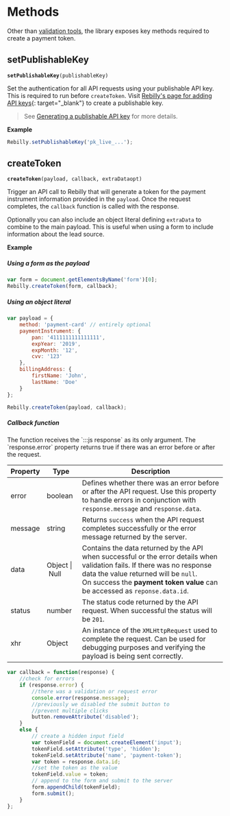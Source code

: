 # Methods

Other than [validation tools][goto-validation], the library exposes key methods required to create a payment token.

## setPublishableKey
<div class="method"><code><strong>setPublishableKey</strong>(<span class="prop">publishableKey</span>)</code></div>

Set the authentication for all API requests using your publishable API key. This is required to run before `createToken`. Visit [Rebilly's page for adding API keys][1]{: target="_blank"} to create a publishable key.

> See [Generating a publishable API key][goto-generate] for more details.

**Example**

```js
Rebilly.setPublishableKey('pk_live_...');
```

## createToken
<div class="method"><code><strong>createToken</strong>(<span class="prop">payload</span>, <span class="prop">callback</span>, <span class="prop">extraData</span><span class="optional" title="optional">opt</span>)</code></div>

Trigger an API call to Rebilly that will generate a token for the payment instrument information provided in the `payload`. Once the request completes, the `callback` function is called with the response. 

Optionally you can also include an object literal defining `extraData` to combine to the main payload. This is useful when using a form to include information about the lead source.

**Example**

<h5>Using a form as the payload</h5>

```js
var form = document.getElementsByName('form')[0];
Rebilly.createToken(form, callback);
```

<h5>Using an object literal</h5>

```js
var payload = {
    method: 'payment-card' // entirely optional
    paymentInstrument: {
        pan: '4111111111111111',
        expYear: '2019',
        expMonth: '12',
        cvv: '123'
    },
    billingAddress: {
        firstName: 'John',
        lastName: 'Doe'
    }
};

Rebilly.createToken(payload, callback);
```

<h5>Callback function</h5>
The function receives the `:::js response` as its only argument. The `response.error` property returns true if there was an error before or after the request.

| Property | Type | Description |
| -------- | ---- | ----------- |
| error | boolean | Defines whether there was an error before or after the API request. Use this property to handle errors in conjunction with `response.message` and `response.data`. |
| message | string | Returns `success` when the API request completes successfully or the error message returned by the server. |
| data | Object&nbsp;\|&nbsp;Null | Contains the data returned by the API when successful or the error details when validation fails. If there was no response data the value returned will be `null`.  <br>On success the <strong>payment token value</strong> can be accessed as `reponse.data.id`. |
| status | number | The status code returned by the API request. When successful the status will be `201`. |
| xhr | Object | An instance of the `XMLHttpRequest` used to complete the request. Can be used for debugging purposes and verifying the payload is being sent correctly. |

```js
var callback = function(response) {
    //check for errors
    if (response.error) {
        //there was a validation or request error
        console.error(response.message);
        //previously we disabled the submit button to 
        //prevent multiple clicks
        button.removeAttribute('disabled');
    }
    else {
        // create a hidden input field
        var tokenField = document.createElement('input');
        tokenField.setAttribute('type', 'hidden');
        tokenField.setAttribute('name', 'payment-token');
        var token = response.data.id;
        //set the token as the value
        tokenField.value = token;
        // append to the form and submit to the server
        form.appendChild(tokenField);
        form.submit();                  
    }
};
```

[goto-validation]: validation-tools.md
[goto-generate]: generating-api-key.md
[1]: https://app.rebilly.com/api-keys/add
